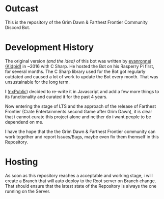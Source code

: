# Outcast
This is the repository of the Grim Dawn &amp; Farthest Frontier Community Discord Bot.

# Development History
The original version *(and the idea)* of this bot was written by [evanronnei (Kidpid)](https://github.com/evanronnei/OutcastBot) in ~2016 with C Sharp. He hosted the Bot on his Rasperry Pi first, for several months.
The C Sharp library used for the Bot got regularly outdated and caused a lot of work to update the Bot every month. That was unsustainable for the long term.

I ([nxPublic](https://github.com/nxPublic)) decided to re-write it in Javascript and add a few more things to its functionality and curated it for the past 4 years.

Now entering the stage of LTS and the approach of the release of Farthest Frontier (Crate Entertainments second Game after Grim Dawn), it is clear that i cannot curate this project alone and neither do i want people to be dependend on me.

I have the hope that the the Grim Dawn & Farthest Frontier community can work together and report Issues/Bugs, maybe even fix them themself in this Repository.

# Hosting
As soon as this repository reaches a acceptable and working stage, i will create a Branch that will auto deploy to the Root server on Branch change.
That should ensure that the latest state of the Repository is always the one running on the Server.
